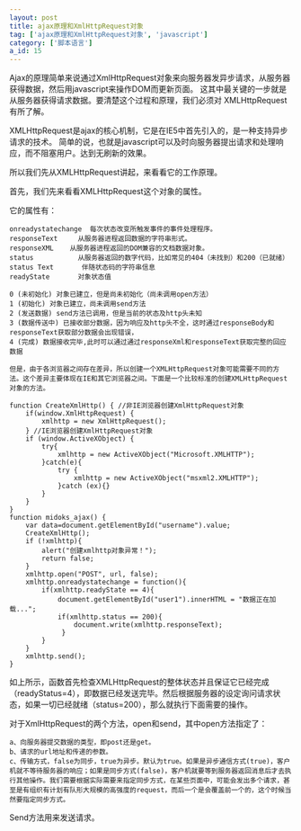 ```yaml
---
layout: post
title: ajax原理和XmlHttpRequest对象
tag: ['ajax原理和XmlHttpRequest对象', 'javascript']
category: ['脚本语言']
a_id: 15
---
```


Ajax的原理简单来说通过XmlHttpRequest对象来向服务器发异步请求，从服务器获得数据，然后用javascript来操作DOM而更新页面。
这其中最关键的一步就是从服务器获得请求数据。要清楚这个过程和原理，我们必须对 XMLHttpRequest有所了解。

XMLHttpRequest是ajax的核心机制，它是在IE5中首先引入的，是一种支持异步请求的技术。
简单的说，也就是javascript可以及时向服务器提出请求和处理响应，而不阻塞用户。达到无刷新的效果。

所以我们先从XMLHttpRequest讲起，来看看它的工作原理。

首先，我们先来看看XMLHttpRequest这个对象的属性。

它的属性有：
```
onreadystatechange  每次状态改变所触发事件的事件处理程序。
responseText     从服务器进程返回数据的字符串形式。
responseXML    从服务器进程返回的DOM兼容的文档数据对象。
status           从服务器返回的数字代码，比如常见的404（未找到）和200（已就绪）
status Text       伴随状态码的字符串信息
readyState       对象状态值

0 (未初始化) 对象已建立，但是尚未初始化（尚未调用open方法）
1 (初始化) 对象已建立，尚未调用send方法
2 (发送数据) send方法已调用，但是当前的状态及http头未知
3 (数据传送中) 已接收部分数据，因为响应及http头不全，这时通过responseBody和responseText获取部分数据会出现错误，
4 (完成) 数据接收完毕,此时可以通过通过responseXml和responseText获取完整的回应数据

但是，由于各浏览器之间存在差异，所以创建一个XMLHttpRequest对象可能需要不同的方法。这个差异主要体现在IE和其它浏览器之间。下面是一个比较标准的创建XMLHttpRequest对象的方法。
```

```
function CreateXmlHttp() { //非IE浏览器创建XmlHttpRequest对象 
    if(window.XmlHttpRequest) {
        xmlhttp = new XmlHttpRequest();
    } //IE浏览器创建XmlHttpRequest对象 
    if (window.ActiveXObject) { 
        try{
            xmlhttp = new ActiveXObject("Microsoft.XMLHTTP");
        }catch(e){ 
            try {
                xmlhttp = new ActiveXObject("msxml2.XMLHTTP");
            }catch (ex){}
        }
    }
} 
function midoks_ajax() { 
    var data=document.getElementById("username").value;
    CreateXmlHttp(); 
    if (!xmlhttp){
        alert("创建xmlhttp对象异常！"); 
        return false;
    }
    xmlhttp.open("POST", url, false);
    xmlhttp.onreadystatechange = function(){
        if(xmlhttp.readyState == 4){
            document.getElementById("user1").innerHTML = "数据正在加载..."; 
            if(xmlhttp.status == 200){
                document.write(xmlhttp.responseText);
             }
        }
    }
    xmlhttp.send();
}
```

如上所示，函数首先检查XMLHttpRequest的整体状态并且保证它已经完成（readyStatus=4），即数据已经发送完毕。然后根据服务器的设定询问请求状态，如果一切已经就绪（status=200），那么就执行下面需要的操作。

对于XmlHttpRequest的两个方法，open和send，其中open方法指定了：
```
a、向服务器提交数据的类型，即post还是get。
b、请求的url地址和传递的参数。
c、传输方式，false为同步，true为异步。默认为true。如果是异步通信方式(true)，客户机就不等待服务器的响应；如果是同步方式(false)，客户机就要等到服务器返回消息后才去执行其他操作。我们需要根据实际需要来指定同步方式，在某些页面中，可能会发出多个请求，甚至是有组织有计划有队形大规模的高强度的request，而后一个是会覆盖前一个的，这个时候当然要指定同步方式。
```
Send方法用来发送请求。